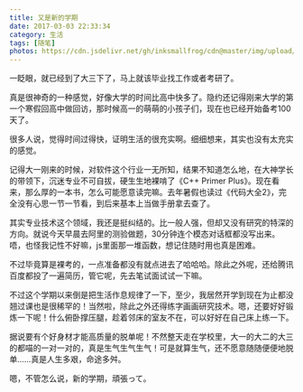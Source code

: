 ```yaml
---
title: 又是新的学期
date: 2017-03-03 22:33:34
category: 生活
tags: [随笔]
photos: https://cdn.jsdelivr.net/gh/inksmallfrog/cdn@master/img/upload/university.jpg
---
```


一眨眼，就已经到了大三下了，马上就该毕业找工作或者考研了。

真是很神奇的一种感觉，好像大学的时间比高中快多了。隐约还记得刚来大学的第一个寒假回高中做回访，那时候高一的萌萌的小孩子们，现在也已经开始备考100天了。

很多人说，觉得时间过得快，证明生活的很充实啊。细细想来，其实也没有太充实的感觉。

<!--more-->

记得大一刚来的时候，对软件这个行业一无所知，结果不知道怎么地，在大神学长的带领下，沉迷专业不可自拔，硬生生地裸啃了《C++ Primer Plus》。现在看来，那么厚的一本书，怎么可能愿意读完嘛。去年暑假也读过《代码大全2》，完全没有心思一节一节看，到后来基本上当做手册拿去查了。

其实专业技术这个领域，我还是挺纠结的。比一般人强，但却又没有研究的特深的方向。就说今天早晨去阿里的测验做题，30分钟连个模态对话框都没写出来。唔，也怪我记性不好嘛，js里面那一堆函数，想记住随时用也真是困难。

不过毕竟算是裸考的，一点准备都没有就点进去了哈哈哈。除此之外呢，还给腾讯百度都投了一遍简历，管它呢，先去笔试面试试一下嘛。

不过这个学期以来倒是把生活作息规律了一下，至少，我居然开学到现在为止都没翘过课也是很稀罕的！当然啦，除此之外还得练字画画研究技术。嗯，还要好好锻炼一下呢！什么俯卧撑压腿，趁着邻床的室友不在，可以好好在自己床上练一下。

据说要有个好身材才能高质量的脱单呢！不然整天走在学校里，大一的大二的大三的都喵的一对一对的，真是生气生气生气！可是就算生气，还不愿意随随便便地脱单……真是人生多艰，命途多舛。

嗯，不管怎么说，新的学期，頑張って。
